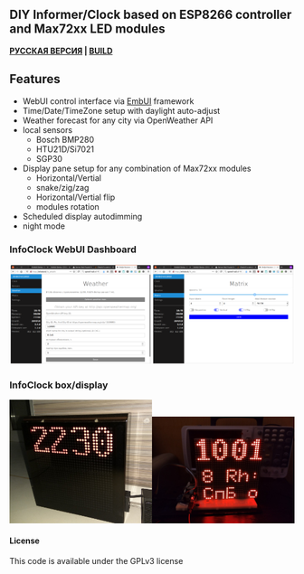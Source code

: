 ## DIY Informer/Clock based on ESP8266 controller and Max72xx LED modules

__[РУССКАЯ ВЕРСИЯ](README.rus.md) | [BUILD](/doc/BUILD.md)__

## Features
- WebUI control interface via [EmbUI](https://github.com/vortigont/EmbUI) framework
- Time/Date/TimeZone setup with daylight auto-adjust
- Weather forecast for any city via OpenWeather API
- local sensors
    - Bosch BMP280
    - HTU21D/Si7021
    - SGP30
- Display pane setup for any combination of Max72xx modules
    - Horizontal/Vertial
    - snake/zig/zag
    - Horizontal/Vertial flip
    - modules rotation
- Scheduled display autodimming
- night mode


### InfoClock WebUI Dashboard

<img src="/doc/infoclock_embui01.png" alt="infoclock webui" width="50%"/><img src="/doc/infoclock_embui02.png" alt="infoclock webui" width="50%"/>

### InfoClock box/display

<img src="/doc/infoclock1.jpg" alt="infoclock box" width="50%"/><img src="/doc/infoclock2.jpg" alt="infoclock box" width="50%"/>

#### License

This code is available under the GPLv3 license
